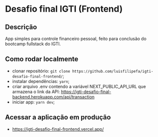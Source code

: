# Desafio final IGTI (Frontend)
## Descrição
App simples para controle financeiro pessoal, feito para conclusão do bootcamp fullstack do IGTI.

## Como rodar localmente
- clonar repositório: `git clone https://github.com/luisfilipefa/igti-desafio-final-frontend/`;
- instalar dependências: `yarn`;
- criar arquivo .env contendo a variável NEXT_PUBLIC_API_URL que armazena o link da API: https://igti-desafio-final-backend.herokuapp.com/api/transaction 
- iniciar app: `yarn dev`;

## Acessar a aplicação em produção
- https://igti-desafio-final-frontend.vercel.app/

